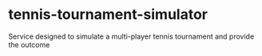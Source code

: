 # tennis-tournament-simulator
Service designed to simulate a multi-player tennis tournament and provide the outcome 
